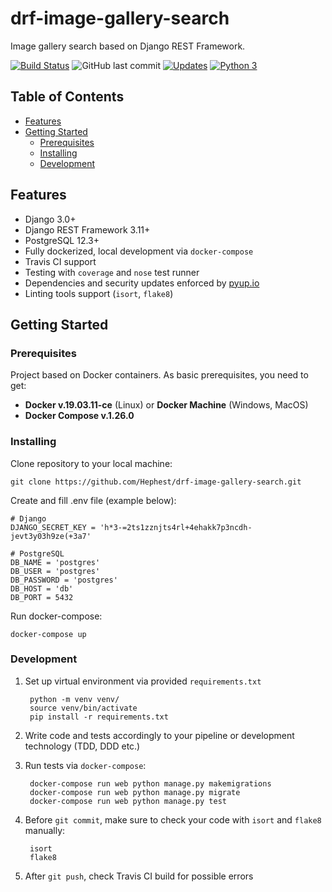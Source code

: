 # drf-image-gallery-search

Image gallery search based on Django REST Framework.

[![Build Status](https://travis-ci.org/Hephest/drf-image-gallery-search.svg?branch=master)](https://travis-ci.org/Hephest/drf-image-gallery-search)
![GitHub last commit](https://img.shields.io/github/last-commit/Hephest/drf-image-gallery-search)
[![Updates](https://pyup.io/repos/github/Hephest/drf-image-gallery-search/shield.svg)](https://pyup.io/repos/github/Hephest/drf-image-gallery-search/)
[![Python 3](https://pyup.io/repos/github/Hephest/drf-image-gallery-search/python-3-shield.svg)](https://pyup.io/repos/github/Hephest/drf-image-gallery-search/)

## Table of Contents

- [Features](#features)
- [Getting Started](#getting-started)
    - [Prerequisites](#prerequisites)
    - [Installing](#installing)
    - [Development](#development)

## Features

- Django 3.0+
- Django REST Framework 3.11+
- PostgreSQL 12.3+
- Fully dockerized, local development via `docker-compose`
- Travis CI support
- Testing with `coverage` and `nose` test runner
- Dependencies and security updates enforced by [pyup.io](https://pyup.io/)
- Linting tools support (`isort`, `flake8`)

## Getting Started

### Prerequisites

Project based on Docker containers. As basic prerequisites, you need to get:

- **Docker v.19.03.11-ce** (Linux) or **Docker Machine** (Windows, MacOS)
- **Docker Compose v.1.26.0**

### Installing

Clone repository to your local machine:

    git clone https://github.com/Hephest/drf-image-gallery-search.git

Create and fill .env file (example below):

    # Django
    DJANGO_SECRET_KEY = 'h*3-=2ts1zznjts4rl+4ehakk7p3ncdh-jevt3y03h9ze(+3a7'
    
    # PostgreSQL
    DB_NAME = 'postgres'
    DB_USER = 'postgres'
    DB_PASSWORD = 'postgres'
    DB_HOST = 'db'
    DB_PORT = 5432

Run docker-compose:

    docker-compose up

### Development

1. Set up virtual environment via provided `requirements.txt`
    
        python -m venv venv/
        source venv/bin/activate
        pip install -r requirements.txt
        
2. Write code and tests accordingly to your pipeline or development technology (TDD, DDD etc.)
3. Run tests via `docker-compose`:

        docker-compose run web python manage.py makemigrations
        docker-compose run web python manage.py migrate
        docker-compose run web python manage.py test
        
4. Before `git commit`, make sure to check your code with `isort` and `flake8` manually:

        isort
        flake8
        
5. After `git push`, check Travis CI build for possible errors